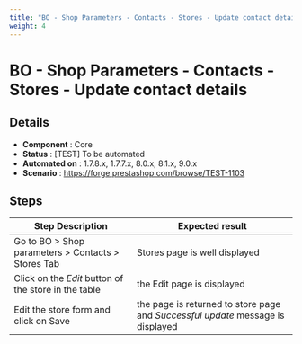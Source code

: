 ```yaml
---
title: "BO - Shop Parameters - Contacts - Stores - Update contact details"
weight: 4
---
```


# BO - Shop Parameters - Contacts - Stores - Update contact details
## Details
* **Component** : Core
* **Status** : [TEST] To be automated
* **Automated on** : 1.7.8.x, 1.7.7.x, 8.0.x, 8.1.x, 9.0.x
* **Scenario** : https://forge.prestashop.com/browse/TEST-1103

## Steps
| Step Description | Expected result |
| ----- | ----- |
| Go to BO > Shop parameters > Contacts > Stores Tab | Stores page is well displayed |
| Click on the *_Edit_* button of the store in the table | the Edit page is displayed |
| Edit the store form and click on Save | the page is returned to store page and _Successful update_ message is displayed |
